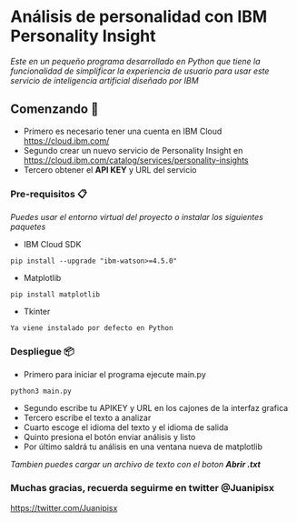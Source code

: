 # Análisis de personalidad con IBM Personality Insight
_Este en un pequeño programa desarrollado en Python que tiene la funcionalidad de simplificar la experiencia de usuario para usar este servicio de inteligencia artificial diseñado por IBM_

## Comenzando 🚀
* Primero es necesario tener una cuenta en IBM Cloud https://cloud.ibm.com/ 
* Segundo crear un nuevo servicio de Personality Insight en https://cloud.ibm.com/catalog/services/personality-insights 
* Tercero obtener el **API KEY** y URL del servicio

### Pre-requisitos 📋
_Puedes usar el entorno virtual del proyecto o instalar los siguientes paquetes_
* IBM Cloud SDK
```
pip install --upgrade "ibm-watson>=4.5.0" 
```
* Matplotlib
```
pip install matplotlib
```
* Tkinter
```
Ya viene instalado por defecto en Python
```

### Despliegue 📦
* Primero para iniciar el programa ejecute main.py
```
python3 main.py
```
* Segundo escribe tu APIKEY y URL en los cajones de la interfaz grafica
* Tercero escribe el texto a analizar
* Cuarto escoge el idioma del texto y el idioma de salida
* Quinto presiona el botón enviar análisis y listo
* Por último saldrá tu análisis en una ventana nueva de matplotlib

_Tambien puedes cargar un archivo de texto con el boton **Abrir .txt**_

### Muchas gracias, recuerda seguirme en twitter @Juanipisx
https://twitter.com/Juanipisx
